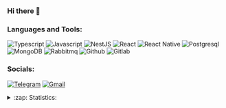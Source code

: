 ### Hi there 👋

### Languages and Tools:
![Typescript](https://img.shields.io/badge/-Typescript-white?style=for-the-badge&logo=typescript)
![Javascript](https://img.shields.io/badge/-Javascript-white?style=for-the-badge&logo=Javascript)
![NestJS](https://img.shields.io/badge/-NestJS-white?style=for-the-badge&logo=NestJS&logoColor=red)
![React](https://img.shields.io/badge/-React-white?style=for-the-badge&logo=React&logoColor=47C5FB)
![React Native](https://img.shields.io/badge/-React_Native-white?style=for-the-badge&logo=React&logoColor=47C5FB)
![Postgresql](https://img.shields.io/badge/-Postgresql-white?style=for-the-badge&logo=Postgresql&logoColor=blue)
![MongoDB](https://img.shields.io/badge/-MongoDB-white?style=for-the-badge&logo=mongodb)
![Rabbitmq](https://img.shields.io/badge/-Rabbitmq-white?style=for-the-badge&logo=Rabbitmq&logoColor=red)
![Github](https://img.shields.io/badge/-Github-white?style=for-the-badge&logo=github&logoColor=white)
![Gitlab](https://img.shields.io/badge/-Gitlab-white?style=for-the-badge&logo=gitlab)

### Socials:
[![Telegram](https://img.shields.io/badge/-Telegram-white?style=for-the-badge&logo=telegram&logoColor=27A0D9)](https://t.me/artm_gzhv)
[![Gmail](https://img.shields.io/badge/-Gmail-black?white=for-the-badge&logo=Gmail&logoColor=FF0000)](mailto:artem.guzhovevg@gmail.com)

<details>
  <summary>:zap: Statistics:</summary>
   <img align="left" alt="codeSTACKr's GitHub Stats" src="https://github-readme-stats.vercel.app/api?username=ArtemGuzhov&count_private=true&show_icons=true&theme=buefy" />
</details>

<!--
**ArtemGuzhov/ArtemGuzhov** is a ✨ _special_ ✨ repository because its `README.md` (this file) appears on your GitHub profile.

Here are some ideas to get you started:

- 🔭 I’m currently working on ...
- 🌱 I’m currently learning ...
- 👯 I’m looking to collaborate on ...
- 🤔 I’m looking for help with ...
- 💬 Ask me about ...
- 📫 How to reach me: ...
- 😄 Pronouns: ...
- ⚡ Fun fact: ...
-->
